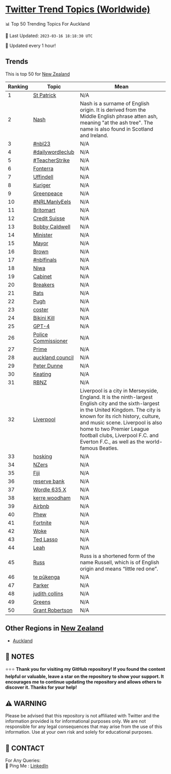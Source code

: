 [Twitter Trend Topics (Worldwide)](https://github.com/ErcinDedeoglu/Twitter-Trend-Topics)
==========


📊 Top 50 Trending Topics For Auckland

📆 Last Updated: `2023-03-16 18:18:30 UTC`

🔧 Updated every 1 hour!


## Trends

This is top 50 for [New Zealand](</New Zealand>)

| Ranking | Topic | Mean |
| ------- | ------------ | ------------ |
| 1 | [St Patrick](http://twitter.com/search?q=St+Patrick) | N/A |
| 2 | [Nash](http://twitter.com/search?q=Nash) | Nash is a surname of English origin. It is derived from the Middle English phrase atten ash, meaning "at the ash tree". The name is also found in Scotland and Ireland. |
| 3 | [#nbl23](http://twitter.com/search?q=%23nbl23) | N/A |
| 4 | [#dailywordleclub](http://twitter.com/search?q=%23dailywordleclub) | N/A |
| 5 | [#TeacherStrike](http://twitter.com/search?q=%23TeacherStrike) | N/A |
| 6 | [Fonterra](http://twitter.com/search?q=Fonterra) | N/A |
| 7 | [Uffindell](http://twitter.com/search?q=Uffindell) | N/A |
| 8 | [Kuriger](http://twitter.com/search?q=Kuriger) | N/A |
| 9 | [Greenpeace](http://twitter.com/search?q=Greenpeace) | N/A |
| 10 | [#NRLManlyEels](http://twitter.com/search?q=%23NRLManlyEels) | N/A |
| 11 | [Britomart](http://twitter.com/search?q=Britomart) | N/A |
| 12 | [Credit Suisse](http://twitter.com/search?q=Credit+Suisse) | N/A |
| 13 | [Bobby Caldwell](http://twitter.com/search?q=Bobby+Caldwell) | N/A |
| 14 | [Minister](http://twitter.com/search?q=Minister) | N/A |
| 15 | [Mayor](http://twitter.com/search?q=Mayor) | N/A |
| 16 | [Brown](http://twitter.com/search?q=Brown) | N/A |
| 17 | [#nblfinals](http://twitter.com/search?q=%23nblfinals) | N/A |
| 18 | [Niwa](http://twitter.com/search?q=Niwa) | N/A |
| 19 | [Cabinet](http://twitter.com/search?q=Cabinet) | N/A |
| 20 | [Breakers](http://twitter.com/search?q=Breakers) | N/A |
| 21 | [Rats](http://twitter.com/search?q=Rats) | N/A |
| 22 | [Pugh](http://twitter.com/search?q=Pugh) | N/A |
| 23 | [coster](http://twitter.com/search?q=coster) | N/A |
| 24 | [Bikini Kill](http://twitter.com/search?q=Bikini+Kill) | N/A |
| 25 | [GPT-4](http://twitter.com/search?q=GPT-4) | N/A |
| 26 | [Police Commissioner](http://twitter.com/search?q=Police+Commissioner) | N/A |
| 27 | [Prime](http://twitter.com/search?q=Prime) | N/A |
| 28 | [auckland council](http://twitter.com/search?q=auckland+council) | N/A |
| 29 | [Peter Dunne](http://twitter.com/search?q=Peter+Dunne) | N/A |
| 30 | [Keating](http://twitter.com/search?q=Keating) | N/A |
| 31 | [RBNZ](http://twitter.com/search?q=RBNZ) | N/A |
| 32 | [Liverpool](http://twitter.com/search?q=Liverpool) | Liverpool is a city in Merseyside, England. It is the ninth-largest English city and the sixth-largest in the United Kingdom. The city is known for its rich history, culture, and music scene. Liverpool is also home to two Premier League football clubs, Liverpool F.C. and Everton F.C., as well as the world-famous Beatles. |
| 33 | [hosking](http://twitter.com/search?q=hosking) | N/A |
| 34 | [NZers](http://twitter.com/search?q=NZers) | N/A |
| 35 | [Fiji](http://twitter.com/search?q=Fiji) | N/A |
| 36 | [reserve bank](http://twitter.com/search?q=reserve+bank) | N/A |
| 37 | [Wordle 635 X](http://twitter.com/search?q=Wordle+635+X) | N/A |
| 38 | [kerre woodham](http://twitter.com/search?q=kerre+woodham) | N/A |
| 39 | [Airbnb](http://twitter.com/search?q=Airbnb) | N/A |
| 40 | [Phew](http://twitter.com/search?q=Phew) | N/A |
| 41 | [Fortnite](http://twitter.com/search?q=Fortnite) | N/A |
| 42 | [Woke](http://twitter.com/search?q=Woke) | N/A |
| 43 | [Ted Lasso](http://twitter.com/search?q=Ted+Lasso) | N/A |
| 44 | [Leah](http://twitter.com/search?q=Leah) | N/A |
| 45 | [Russ](http://twitter.com/search?q=Russ) | Russ is a shortened form of the name Russell, which is of English origin and means “little red one”. |
| 46 | [te pūkenga](http://twitter.com/search?q=te+p%c5%abkenga) | N/A |
| 47 | [Parker](http://twitter.com/search?q=Parker) | N/A |
| 48 | [judith collins](http://twitter.com/search?q=judith+collins) | N/A |
| 49 | [Greens](http://twitter.com/search?q=Greens) | N/A |
| 50 | [Grant Robertson](http://twitter.com/search?q=Grant+Robertson) | N/A |



## Other Regions in [New Zealand](</New Zealand>)

* [Auckland](</New Zealand/Auckland.md>)



## 📝 NOTES

⭐⭐⭐ **Thank you for visiting my GitHub repository! If you found the content helpful or valuable, leave a star on the repository to show your support. It encourages me to continue updating the repository and allows others to discover it. Thanks for your help!**


## ⚠️ WARNING

Please be advised that this repository is not affiliated with Twitter and the information provided is for informational purposes only. We are not responsible for any legal consequences that may arise from the use of this information. Use at your own risk and solely for educational purposes.


## 📨 CONTACT

 For Any Queries:  
            🏓 Ping Me : [LinkedIn](https://www.linkedin.com/in/ercindedeoglu/)
